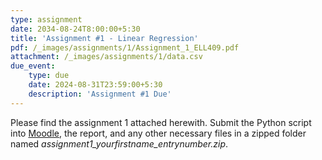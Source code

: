 ```yaml
---
type: assignment
date: 2034-08-24T8:00:00+5:30
title: 'Assignment #1 - Linear Regression'
pdf: /_images/assignments/1/Assignment_1_ELL409.pdf
attachment: /_images/assignments/1/data.csv
due_event: 
    type: due
    date: 2024-08-31T23:59:00+5:30
    description: 'Assignment #1 Due'
---
```

Please find the assignment 1 attached herewith.
Submit the Python script into [Moodle](https://moodle.iitd.ac.in/mod/assign/view.php?id=122628), the report, and any other necessary files in a zipped folder named *assignment1_yourfirstname_entrynumber.zip*.
